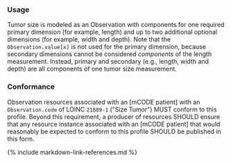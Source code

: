 ### Usage

Tumor size is modeled as an Observation with components for one required primary dimension (for example, length) and up to two additional optional dimensions (for example, width and depth). Note that the `Observation.value[x]` is not used for the primary dimension, because secondary dimensions cannot be considered _components_ of the length measurement. Instead, primary and secondary (e.g., length, width and depth) are all components of one tumor size measurement.

### Conformance

Observation resources associated with an [mCODE patient] with an `Observation.code` of LOINC `21889-1` ("Size Tumor") MUST conform to this profile. Beyond this requirement, a producer of resources SHOULD ensure that any resource instance associated with an [mCODE patient] that would reasonably be expected to conform to this profile SHOULD be published in this form.

{% include markdown-link-references.md %}
